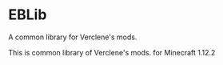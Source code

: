 # EBLib
A common library for Verclene's mods.

This is common library of Verclene's mods. for Minecraft 1.12.2